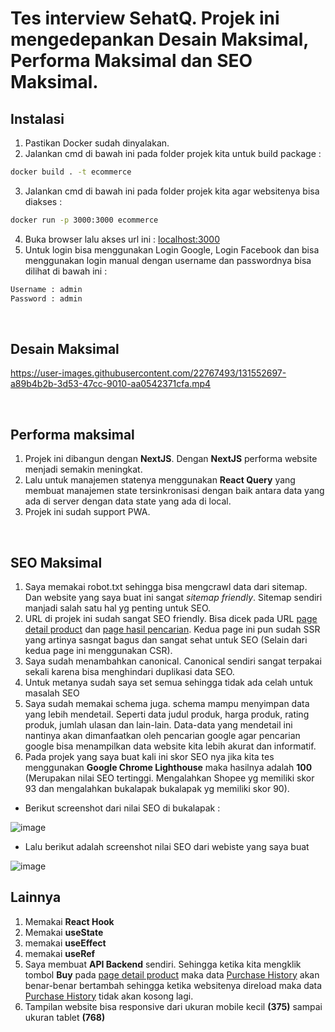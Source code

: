 # Tes interview SehatQ. Projek ini mengedepankan Desain Maksimal, Performa Maksimal dan SEO Maksimal.

## Instalasi

1. Pastikan Docker sudah dinyalakan.
2. Jalankan cmd di bawah ini pada folder projek kita untuk build package :
```bash
docker build . -t ecommerce
```
3. Jalankan cmd di bawah ini pada folder projek kita agar websitenya bisa diakses :
```bash
docker run -p 3000:3000 ecommerce
```
4. Buka browser lalu akses url ini : [localhost:3000](http://localhost:3000)
5. Untuk login bisa menggunakan Login Google, Login Facebook dan bisa menggunakan login manual dengan username dan passwordnya bisa dilihat di bawah ini :
```bash
Username : admin
Password : admin
```

<br/>


## Desain Maksimal
https://user-images.githubusercontent.com/22767493/131552697-a89b4b2b-3d53-47cc-9010-aa0542371cfa.mp4


<br/>

## Performa maksimal
1. Projek ini dibangun dengan **NextJS**. Dengan **NextJS** performa website menjadi semakin meningkat.
2. Lalu untuk manajemen statenya menggunakan **React Query** yang membuat manajemen state tersinkronisasi dengan baik antara data yang ada di server dengan data state yang ada di local.
3. Projek ini sudah support PWA.

<br/>

## SEO Maksimal
1. Saya memakai robot.txt sehingga bisa mengcrawl data dari sitemap. Dan website yang saya buat ini sangat _sitemap friendly_. Sitemap sendiri manjadi salah satu hal yg penting untuk SEO.
2. URL di projek ini sudah sangat SEO friendly. Bisa dicek pada URL [page detail product](http://localhost:3000/product/nitendo-switch) dan [page hasil pencarian](http://localhost:3000/search/gitar-akustikh). Kedua page ini pun sudah SSR yang artinya sasngat bagus dan sangat sehat untuk SEO (Selain dari kedua page ini menggunakan CSR).
3. Saya sudah menambahkan canonical. Canonical sendiri sangat terpakai sekali karena bisa menghindari duplikasi data SEO.
4. Untuk metanya sudah saya set semua sehingga tidak ada celah untuk masalah SEO
5. Saya sudah memakai schema juga. schema mampu menyimpan data yang lebih mendetail. Seperti data judul produk, harga produk, rating produk, jumlah ulasan dan lain-lain. Data-data yang mendetail ini nantinya akan dimanfaatkan oleh pencarian google agar pencarian google bisa menampilkan data website kita lebih akurat dan informatif.
6. Pada projek yang saya buat kali ini skor SEO nya jika kita tes menggunakan **Google Chrome Lighthouse** maka hasilnya adalah **100** (Merupakan nilai SEO tertinggi. Mengalahkan Shopee yg memiliki skor 93 dan mengalahkan bukalapak bukalapak yg memiliki skor 90).
- Berikut screenshot dari nilai SEO di bukalapak :

![image](https://user-images.githubusercontent.com/22767493/131561114-343536e9-f1c0-4302-a9cd-640760aa0ec1.png)

- Lalu berikut adalah screenshot nilai SEO dari webiste yang saya buat

![image](https://user-images.githubusercontent.com/22767493/131561253-8c416e2e-2cb0-4c37-8bb4-b1ea942eec89.png)

## Lainnya
1. Memakai **React Hook**
2. Memakai **useState**
3. memakai **useEffect**
4. memakai **useRef**
5. Saya membuat **API Backend** sendiri. Sehingga ketika kita mengklik tombol **Buy** pada [page detail product](http://localhost:3000/product/nitendo-switch) maka data [Purchase History](http://localhost:3000/cart) akan benar-benar bertambah sehingga ketika websitenya direload maka data [Purchase History](http://localhost:3000/cart) tidak akan kosong lagi.
6. Tampilan website bisa responsive dari ukuran mobile kecil **(375)** sampai ukuran tablet **(768)**
